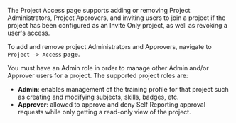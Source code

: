 The Project Access page supports adding or removing Project Administrators, Project Approvers, and inviting users to join a project if the project has been configured as an Invite Only project, as well as revoking a user's access.

To add and remove project Administrators and Approvers, navigate to `Project -> Access` page.

You must have an Admin role in order to manage other Admin and/or Approver users for a project. The supported project roles are:

* <strong>Admin</strong>: enables management of the training profile for that project such as creating and modifying subjects, skills, badges, etc.
* <strong>Approver</strong>: allowed to approve and deny Self Reporting approval requests while only getting a read-only view of the project.